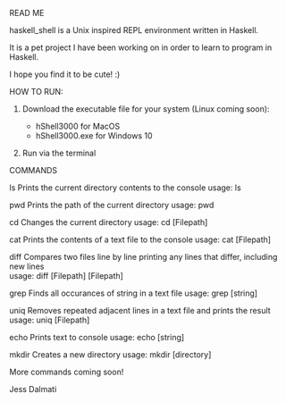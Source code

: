 READ ME 

haskell_shell is a Unix inspired REPL environment written in Haskell. 

It is a pet project I have been working on in order to learn to program in Haskell. 

I hope you find it to be cute! :) 

HOW TO RUN:

1. Download the executable file for your system (Linux coming soon):
   
   - hShell3000 for MacOS
   - hShell3000.exe for Windows 10

2. Run via the terminal

COMMANDS 

  ls
  Prints the current directory contents to the console
  usage: ls

  pwd
  Prints the path of the current directory
  usage: pwd 
  
  cd
  Changes the current directory 
  usage: cd [Filepath]

  cat 
  Prints the contents of a text file to the console
  usage: cat [Filepath]
  
  diff
  Compares two files line by line printing any lines that differ, including new lines  
  usage: diff [Filepath] [Filepath]
  
  grep 
  Finds all occurances of string in a text file
  usage: grep [string]

  uniq
  Removes repeated adjacent lines in a text file and prints the result
  usage: uniq [Filepath]
  
  echo
  Prints text to console
  usage: echo [string]
  
  mkdir 
  Creates a new directory
  usage: mkdir [directory]
  

More commands coming soon!

Jess Dalmati 
